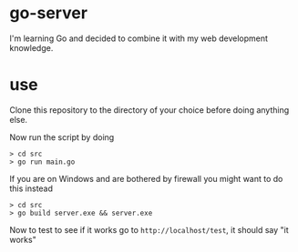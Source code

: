 # go-server
I'm learning Go and decided to combine it with my web development knowledge.

# use
Clone this repository to the directory of your choice before doing anything else.

Now run the script by doing

```shell
> cd src
> go run main.go
```

If you are on Windows and are bothered by firewall you might want to do this instead

```shell
> cd src
> go build server.exe && server.exe
```

Now to test to see if it works go to `http://localhost/test`, it should say "it works"